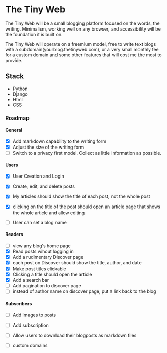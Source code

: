 # The Tiny Web

The Tiny Web will be a small blogging platform focused on the words, the writing. Minimalism, working well on any browser, and accessibility will be the foundation it is built on. 

The Tiny Web will operate on a freemium model, free to write text blogs with a subdomain(yourblog.thetinyweb.com), or a very small monthly fee for a custom domain and some other features that will cost me the most to provide. 

## Stack

- Python
- Django
- Html
- CSS

### Roadmap

#### General
- [x] Add markdown capability to the writing form
- [x] Adjust the size of the writing form
- [ ] Switch to a privacy first model. Collect as little information as possible.

#### Users
- [x] User Creation and Login
- [x] Create, edit, and delete posts
- [x] My articles should show the title of each post, not the whole post
- [x] clicking on the title of the post should open an article page that shows the whole article and allow editing
- [ ] User can set a blog name


#### Readers
- [ ] view any blog's home page
- [x] Read posts wihout logging in
- [x] Add a rudimentary Discover page
- [X] each post on Discover should show the title, author, and date
- [x] Make post titles clickable
- [x] Clicking a title should open the article
- [X] Add a search bar
- [ ] Add pagination to discover page
- [ ] instead of author name on discover page, put a link back to the blog

#### Subscribers
- [ ] Add images to posts
- [ ] Add subscription
- [ ] Allow users to download their blogposts as markdown files
- [ ] custom domains

